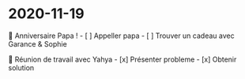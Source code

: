 # 2020-11-19

📅 Anniversaire Papa !
    - [ ] Appeller papa
    - [ ] Trouver un cadeau avec Garance & Sophie

📅 Réunion de travail avec Yahya
    - [x] Présenter probleme
    - [x] Obtenir solution
